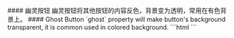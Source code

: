<cn>
#### 幽灵按钮
幽灵按钮将其他按钮的内容反色，背景变为透明，常用在有色背景上。
</cn>

<us>
#### Ghost Button
`ghost` property will make button's background transparent, it is common used in colored background.
</us>
```html
<template>
  <div :style="{ background: 'rgb(190, 200, 200)', padding: '26px 16px 16px' }">
    <a-button type="primary" ghost>Primary</a-button>
    <a-button ghost>Default</a-button>
    <a-button type="dashed" ghost>Dashed</a-button>
    <a-button type="danger" ghost>danger</a-button>
  </div>
</template>
```
